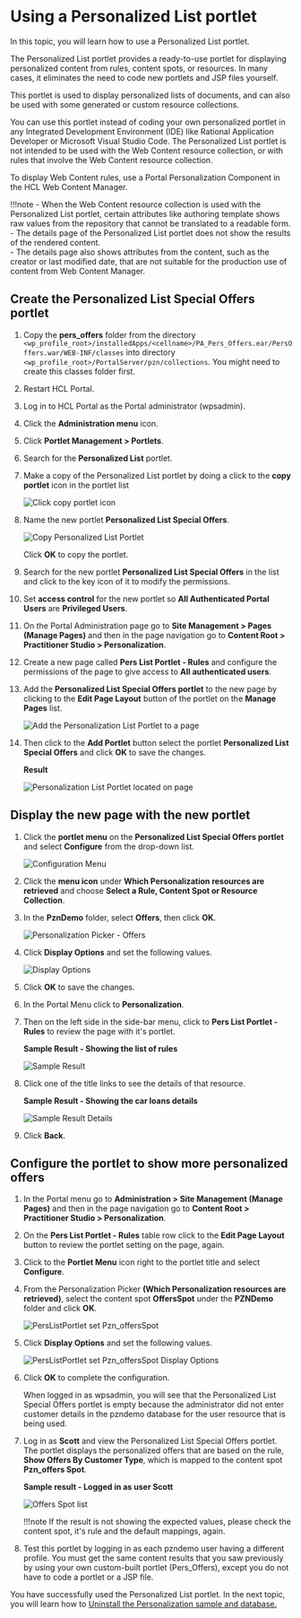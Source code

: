 # Using a Personalized List portlet

In this topic, you will learn how to use a Personalized List portlet.

The Personalized List portlet provides a ready-to-use portlet for displaying personalized content from rules, content spots, or resources. In many cases, it eliminates the need to code new portlets and JSP files yourself.

This portlet is used to display personalized lists of documents, and can also be used with some generated or custom resource collections.

You can use this portlet instead of coding your own personalized portlet in any Integrated Development Environment (IDE) like Rational Application Developer or Microsoft Visual Studio Code. The Personalized List portlet is not intended to be used with the Web Content resource collection, or with rules that involve the Web Content resource collection.  

To display Web Content rules, use a Portal Personalization Component in the HCL Web Content Manager.  

!!!note
    - When the Web Content resource collection is used with the Personalized List portlet, certain attributes like authoring template shows raw values from the repository that cannot be translated to a readable form.  
    - The details page of the Personalized List portlet does not show the results of the rendered content.  
    - The details page also shows attributes from the content, such as the creator or last modified date, that are not suitable for the production use of content from Web Content Manager.

## Create the Personalized List Special Offers portlet  

1. Copy the **pers_offers** folder from the directory `<wp_profile_root>/installedApps/<cellname>/PA_Pers_Offers.ear/PersOffers.war/WEB-INF/classes`  into directory `<wp_profile_root>/PortalServer/pzn/collections`. You might need to create this classes folder first.

2. Restart HCL Portal.

3. Log in to HCL Portal as the Portal administrator (wpsadmin).  

4. Click the **Administration menu** icon.

5. Click **Portlet Management > Portlets**.

6. Search for the **Personalized List** portlet.  

7. Make a copy of the Personalized List portlet by doing a click to the **copy portlet** icon in the portlet list

    ![Click copy portlet icon](./images/pzn_offers_copy_personalized_list_portlet.png)

8. Name the new portlet **Personalized List Special Offers**.

    ![Copy Personalized List Portlet](./images/pzn_offers_copy_personalized_list_portlet2.png)

    Click **OK** to copy the portlet.

9. Search for the new portlet **Personalized List Special Offers** in the list and click to the key icon of it to modify the permissions.

10. Set **access control** for the new portlet so **All Authenticated Portal Users** are **Privileged Users**.

11. On the Portal Administration page go to **Site Management > Pages (Manage Pages)** and then in the page navigation go to **Content Root > Practitioner Studio > Personalization**.  

12. Create a new page called **Pers List Portlet - Rules** and configure the permissions of the page to give access to **All authenticated users**.

13. Add the **Personalized List Special Offers portlet** to the new page by clicking to the **Edit Page Layout** button of the portlet on the **Manage Pages** list.

    ![Add the Personalization List Portlet to a page](./images/pers_offers_add_persListPortlet_to_page.png)

14. Then click to the **Add Portlet** button select the portlet **Personalized List Special Offers** and click **OK** to save the changes.  

    **Result**  

    ![Personalization List Portlet located on page](./images/personalizedListPortlet_on_page.png)  

## Display the new page with the new portlet

1. Click the **portlet menu** on the **Personalized List Special Offers portlet** and select **Configure** from the drop-down list.

    ![Configuration Menu](./images/personalizedListPortlet_on_page_configure_menu.png)  

2. Click the **menu icon** under **Which Personalization resources are retrieved** and choose **Select a Rule, Content Spot or Resource Collection**.  

3. In the **PznDemo** folder, select **Offers**, then click **OK**.  

    ![Personalization Picker - Offers](./images/personalizedListPortlet_pers_picker_Offers.png)

4. Click **Display Options** and set the following values.

    ![Display Options](./images/personalizedListPortlet_config_PZN_Offers_display_options.png)

5. Click **OK** to save the changes.  

6. In the Portal Menu click to **Personalization**.  

7. Then on the left side in the side-bar menu, click to **Pers List Portlet - Rules** to review the page with it's portlet.  

    **Sample Result - Showing the list of rules**  

    ![Sample Result](./images/personalizedListPortlet_config_display_options_default_result.png)

8. Click one of the title links to see the details of that resource.  

    **Sample Result - Showing the car loans details**  

    ![Sample Result Details](./images/personalizedListPortlet_default_options_result_details.png)

9. Click **Back**.

## Configure the portlet to show more personalized offers  

1. In the Portal menu go to **Administration > Site Management (Manage Pages)** and then in the page navigation go to **Content Root > Practitioner Studio > Personalization**.  

2. On the **Pers List Portlet - Rules** table row click to the **Edit Page Layout** button to review the portlet setting on the page, again.

3. Click to the **Portlet Menu** icon right to the portlet title and select **Configure**.

4. From the Personalization Picker **(Which Personalization resources are retrieved)**, select the content spot **OffersSpot** under the **PZNDemo** folder and click **OK**.

    ![PersListPortlet set Pzn_offersSpot](./images/personalizedListPortlet_config_PZN_Offers_content_spot.png)

5. Click **Display Options** and set the following values.  

    ![PersListPortlet set Pzn_offersSpot Display Options](./images/personalizedListPortlet_config_PZN_Offers_display_options.png)

6. Click **OK** to complete the configuration.  

    When logged in as wpsadmin, you will see that the Personalized List Special Offers portlet is empty because the administrator did not enter customer details in the pzndemo database for the user resource that is being used.

7. Log in as **Scott** and view the Personalized List Special Offers portlet. The portlet displays the personalized offers that are based on the rule, **Show Offers By Customer Type**, which is mapped to the content spot **Pzn_offers Spot**.

    **Sample result - Logged in as user Scott**  

    ![Offers Spot list](./images/personalizedListPortlet_specific_content_spot_result.png)  

    !!!note
        If the result is not showing the expected values, please check the content spot, it's rule and the default mappings, again.

8. Test this portlet by logging in as each pzndemo user having a different profile. You must get the same content results that you saw previously by using your own custom-built portlet (Pers_Offers), except you do not have to code a portlet or a JSP file.  

You have successfully used the Personalized List portlet. In the next topic, you will learn how to [Uninstall the Personalization sample and database.](./pzn_demouninstall.md)
